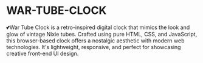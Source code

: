 # WAR-TUBE-CLOCK
💕War Tube Clock is a retro-inspired digital clock that mimics the look and glow of vintage Nixie tubes. Crafted using pure HTML, CSS, and JavaScript, this browser-based clock offers a nostalgic aesthetic with modern web technologies. It's lightweight, responsive, and perfect for showcasing creative front-end UI design.
